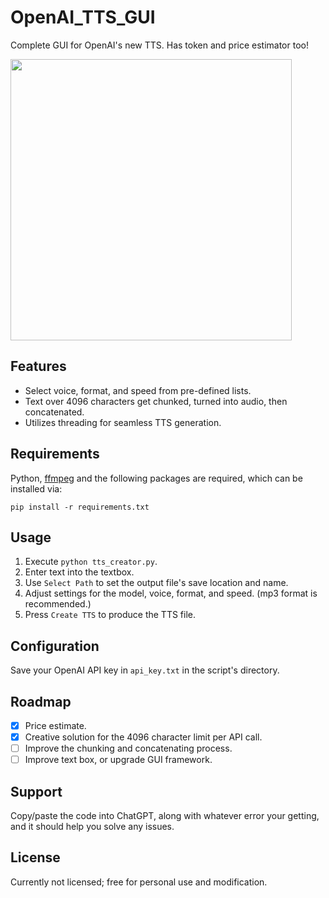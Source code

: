 
# OpenAI_TTS_GUI

Complete GUI for OpenAI's new TTS. Has token and price estimator too!

<img src="https://github.com/sm18lr88/OpenAI_TTS_GUI/assets/64564447/7ad5b13d-126d-4808-81a0-c1eae8db1d3e" width="450">

## Features

- Select voice, format, and speed from pre-defined lists.
- Text over 4096 characters get chunked, turned into audio, then concatenated.
- Utilizes threading for seamless TTS generation.

## Requirements

Python, [ffmpeg](https://phoenixnap.com/kb/ffmpeg-windows) and the following packages are required, which can be installed via:

```
pip install -r requirements.txt
```

## Usage

1. Execute `python tts_creator.py`.
2. Enter text into the textbox.
3. Use `Select Path` to set the output file's save location and name.
4. Adjust settings for the model, voice, format, and speed. (mp3 format is recommended.)
5. Press `Create TTS` to produce the TTS file.

## Configuration

Save your OpenAI API key in `api_key.txt` in the script's directory.

## Roadmap

- [x] Price estimate.
- [X] Creative solution for the 4096 character limit per API call.
- [ ] Improve the chunking and concatenating process.
- [ ] Improve text box, or upgrade GUI framework.

## Support

Copy/paste the code into ChatGPT, along with whatever error your getting, and it should help you solve any issues.

## License

Currently not licensed; free for personal use and modification.
